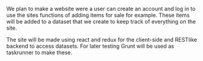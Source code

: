 We plan to make a website were a user can create an account and log in to use the sites functions of adding items for sale for example.
These items will be added to a dataset that we create to keep track of everything on the site. 

The site will be made using react and redux for the client-side and RESTlike backend to access datasets. 
For later testing Grunt will be used as taskrunner to make these. 